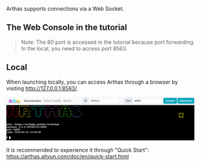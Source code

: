 Arthas supports connections via a Web Socket.


## The Web Console in the tutorial

> Note: The 80 port is accessed in the tutorial because port forwarding. In the local, you need to access port 8563.

## Local


When launching locally, you can access Arthas through a browser by visiting http://127.0.0.1:8563/.

![Arthas WebConsole](../../assets/web-console.png)


It is recommended to experience it through "Quick Start": https://arthas.aliyun.com/doc/en/quick-start.html